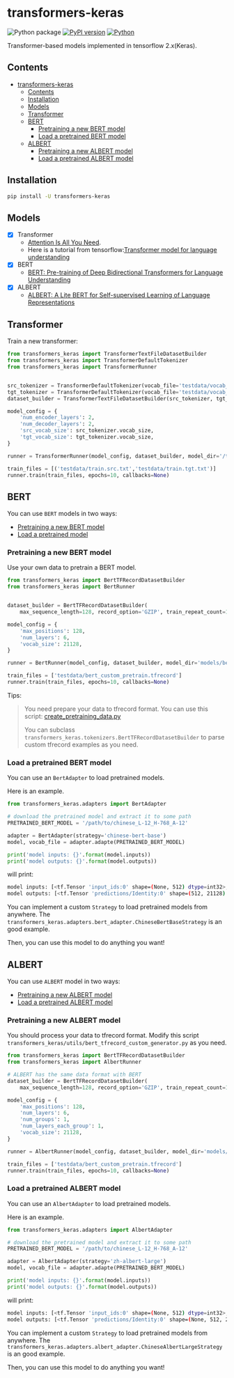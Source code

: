 # transformers-keras

![Python package](https://github.com/luozhouyang/transformers-keras/workflows/Python%20package/badge.svg)
[![PyPI version](https://badge.fury.io/py/transformers-keras.svg)](https://badge.fury.io/py/transformers-keras)
[![Python](https://img.shields.io/pypi/pyversions/transformers-keras.svg?style=plastic)](https://badge.fury.io/py/transformers-keras)

Transformer-based models implemented in tensorflow 2.x(Keras).

## Contents

- [transformers-keras](#transformers-keras)
  - [Contents](#contents)
  - [Installation](#installation)
  - [Models](#models)
  - [Transformer](#transformer)
  - [BERT](#bert)
    - [Pretraining a new BERT model](#pretraining-a-new-bert-model)
    - [Load a pretrained BERT model](#load-a-pretrained-bert-model)
  - [ALBERT](#albert)
    - [Pretraining a new ALBERT model](#pretraining-a-new-albert-model)
    - [Load a pretrained ALBERT model](#load-a-pretrained-albert-model)


## Installation

```bash
pip install -U transformers-keras
```

## Models

- [x] Transformer
  * [Attention Is All You Need](https://arxiv.org/abs/1706.03762). 
  * Here is a tutorial from tensorflow:[Transformer model for language understanding](https://www.tensorflow.org/beta/tutorials/text/transformer)
- [x] BERT
  * [BERT: Pre-training of Deep Bidirectional Transformers for Language Understanding](https://arxiv.org/abs/1810.04805)
- [x] ALBERT
  * [ALBERT: A Lite BERT for Self-supervised Learning of Language Representations](https://arxiv.org/abs/1909.11942)


## Transformer

Train a new transformer:

```python
from transformers_keras import TransformerTextFileDatasetBuilder
from transformers_keras import TransformerDefaultTokenizer
from transformers_keras import TransformerRunner


src_tokenizer = TransformerDefaultTokenizer(vocab_file='testdata/vocab_src.txt')
tgt_tokenizer = TransformerDefaultTokenizer(vocab_file='testdata/vocab_tgt.txt')
dataset_builder = TransformerTextFileDatasetBuilder(src_tokenizer, tgt_tokenizer)

model_config = {
    'num_encoder_layers': 2,
    'num_decoder_layers': 2,
    'src_vocab_size': src_tokenizer.vocab_size,
    'tgt_vocab_size': tgt_tokenizer.vocab_size,
}

runner = TransformerRunner(model_config, dataset_builder, model_dir='/tmp/transformer')

train_files = [('testdata/train.src.txt','testdata/train.tgt.txt')]
runner.train(train_files, epochs=10, callbacks=None)

```

## BERT

You can use `BERT` models in two ways:

* [Pretraining a new BERT model](#pretraining-a-new-bert-model)
* [Load a pretrained model](#load-a-pretrained-bert-model)


### Pretraining a new BERT model

Use your own data to pretrain a BERT model.

```python
from transformers_keras import BertTFRecordDatasetBuilder
from transformers_keras import BertRunner


dataset_builder = BertTFRecordDatasetBuilder(
    max_sequence_length=128, record_option='GZIP', train_repeat_count=100, eos_token='T')

model_config = {
    'max_positions': 128,
    'num_layers': 6,
    'vocab_size': 21128,
}

runner = BertRunner(model_config, dataset_builder, model_dir='models/bert')

train_files = ['testdata/bert_custom_pretrain.tfrecord']
runner.train(train_files, epochs=10, callbacks=None)

```
Tips:
>
> You need prepare your data to tfrecord format. You can use this script: [create_pretraining_data.py](https://github.com/google-research/bert/blob/master/create_pretraining_data.py)
>
> You can subclass `transformers_keras.tokenizers.BertTFRecordDatasetBuilder` to parse custom tfrecord examples as you need.


### Load a pretrained BERT model

You can use an `BertAdapter` to load pretrained models.

Here is an example.

```python
from transformers_keras.adapters import BertAdapter

# download the pretrained model and extract it to some path
PRETRAINED_BERT_MODEL = '/path/to/chinese_L-12_H-768_A-12'

adapter = BertAdapter(strategy='chinese-bert-base')
model, vocab_file = adapter.adapte(PRETRAINED_BERT_MODEL)

print('model inputs: {}'.format(model.inputs))
print('model outputs: {}'.format(model.outputs))

```

will print:

```bash
model inputs: [<tf.Tensor 'input_ids:0' shape=(None, 512) dtype=int32>, <tf.Tensor 'segment_ids:0' shape=(None, 512) dtype=int32>, <tf.Tensor 'input_mask:0' shape=(None, 512) dtype=int32>]
model outputs: [<tf.Tensor 'predictions/Identity:0' shape=(512, 21128) dtype=float32>, <tf.Tensor 'relations/Identity:0' shape=(2,) dtype=float32>]
```

You can implement a custom `Strategy` to load pretrained models from anywhere. 
The `transformers_keras.adapters.bert_adapter.ChineseBertBaseStrategy` is an good example.

Then, you can use this model to do anything you want!


## ALBERT

You can use `ALBERT` model in two ways:
* [Pretraining a new ALBERT model](#pretraining-a-new-albert-model)
* [Load a pretrained ALBERT model](#load-a-pretrained-albert-model)


### Pretraining a new ALBERT model
You should process your data to tfrecord format. Modify this script `transformers_keras/utils/bert_tfrecord_custom_generator.py` as you need.


```python
from transformers_keras import BertTFRecordDatasetBuilder
from transformers_keras import AlbertRunner

# ALBERT has the same data format with BERT
dataset_builder = BertTFRecordDatasetBuilder(
    max_sequence_length=128, record_option='GZIP', train_repeat_count=100, eos_token='T')

model_config = {
    'max_positions': 128,
    'num_layers': 6,
    'num_groups': 1,
    'num_layers_each_group': 1,
    'vocab_size': 21128,
}

runner = AlbertRunner(model_config, dataset_builder, model_dir='models/albert')

train_files = ['testdata/bert_custom_pretrain.tfrecord']
runner.train(train_files, epochs=10, callbacks=None)

```

### Load a pretrained ALBERT model

You can use an `AlbertAdapter` to load pretrained models.

Here is an example.

```python
from transformers_keras.adapters import AlbertAdapter

# download the pretrained model and extract it to some path
PRETRAINED_BERT_MODEL = '/path/to/chinese_L-12_H-768_A-12'

adapter = AlbertAdapter(strategy='zh-albert-large')
model, vocab_file = adapter.adapte(PRETRAINED_BERT_MODEL)

print('model inputs: {}'.format(model.inputs))
print('model outputs: {}'.format(model.outputs))

```

will print:

```bash
model inputs: [<tf.Tensor 'input_ids:0' shape=(None, 512) dtype=int32>, <tf.Tensor 'segment_ids:0' shape=(None, 512) dtype=int32>, <tf.Tensor 'input_mask:0' shape=(None, 512) dtype=int32>]
model outputs: [<tf.Tensor 'predictions/Identity:0' shape=(None, 512, 21128) dtype=float32>, <tf.Tensor 'relations/Identity:0' shape=(None, 2) dtype=float32>]
```

You can implement a custom `Strategy` to load pretrained models from anywhere. 
The `transformers_keras.adapters.albert_adapter.ChineseAlbertLargeStrategy` is an good example.

Then, you can use this model to do anything you want!